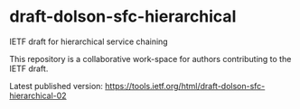 # draft-dolson-sfc-hierarchical
IETF draft for hierarchical service chaining

This repository is a collaborative work-space for authors
contributing to the IETF draft.

Latest published version:
https://tools.ietf.org/html/draft-dolson-sfc-hierarchical-02

